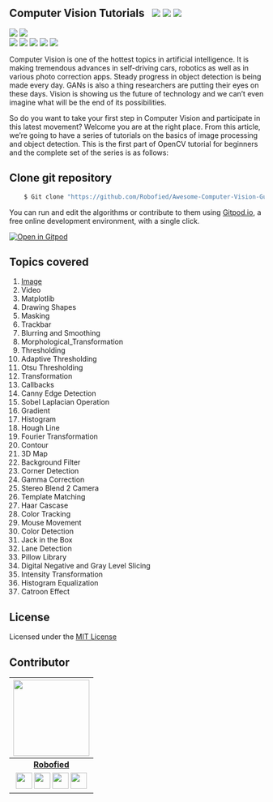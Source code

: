 ## Computer Vision Tutorials &nbsp; ![](https://img.shields.io/github/forks/Robofied/Awesome-Computer-Vision-Guide?style=social) ![](https://img.shields.io/github/stars/Robofied/Awesome-Computer-Vision-Guide?style=social) ![](https://img.shields.io/github/watchers/Robofied/Awesome-Computer-Vision-Guide?style=social) <br>

![](https://img.shields.io/github/repo-size/Robofied/Awesome-Computer-Vision-Guide) ![](https://img.shields.io/github/license/Robofied/Awesome-Computer-Vision-Guide?color=red)<br>
![](https://img.shields.io/github/issues/Robofied/Awesome-Computer-Vision-Guide?color=green) ![](https://img.shields.io/github/issues-pr/Robofied/Awesome-Computer-Vision-Guide?color=green) ![](https://img.shields.io/github/downloads/Robofied/Awesome-Computer-Vision-Guide/total) ![](https://img.shields.io/github/last-commit/Robofied/Awesome-Computer-Vision-Guide) ![](https://img.shields.io/github/contributors/Robofied/Awesome-Computer-Vision-Guide)

Computer Vision is one of the hottest topics in artificial intelligence. It is making tremendous advances in self-driving cars, robotics as well as in various photo correction apps. Steady progress in object detection is being made every day. GANs is also a thing researchers are putting their eyes on these days. Vision is showing us the future of technology and we can’t even imagine what will be the end of its possibilities. <br>

So do you want to take your first step in Computer Vision and participate in this latest movement? Welcome you are at the right place. From this article, we’re going to have a series of tutorials on the basics of image processing and object detection. This is the first part of OpenCV tutorial for beginners and the complete set of the series is as follows:

## Clone git repository

```sh
    $ Git clone "https://github.com/Robofied/Awesome-Computer-Vision-Guide"
```

You can run and edit the algorithms or contribute to them using [Gitpod.io](https://www.gitpod.io/), a free online development environment, with a single click.

[![Open in Gitpod](https://gitpod.io/button/open-in-gitpod.svg)](http://gitpod.io/#https://github.com/Robofied/Awesome-Computer-Vision-Guide)

## Topics covered
<ol>
    <li><a href="https://github.com/Robofied/Awesome-Computer-Vision-Guide/tree/master/src/01%20-%20Image">Image</a>
    <li>Video
    <li>Matplotlib
    <li>Drawing Shapes
    <li>Masking
    <li>Trackbar
    <li>Blurring and Smoothing
    <li>Morphological_Transformation
    <li>Thresholding
    <li>Adaptive Thresholding
    <li>Otsu Thresholding        
    <li>Transformation
    <li>Callbacks
    <li>Canny Edge Detection
    <li>Sobel Laplacian Operation
    <li>Gradient
    <li>Histogram
    <li>Hough Line
    <li>Fourier Transformation
    <li>Contour
    <li>3D Map
    <li>Background Filter
    <li>Corner Detection
    <li>Gamma Correction
    <li>Stereo Blend 2 Camera
    <li>Template Matching
    <li>Haar Cascase
    <li>Color Tracking
    <li>Mouse Movement
    <li>Color Detection
    <li>Jack in the Box
    <li>Lane Detection
    <li>Pillow Library
    <li>Digital Negative and Gray Level Slicing
    <li>Intensity Transformation
    <li>Histogram Equalization
    <li>Catroon Effect
</ol>

## License

Licensed under the [MIT License](LICENSE)

## Contributor

<p align="center">

|                                                                                                                                                                                                      <a href="https://www.robofied.com/"><img src="https://avatars.githubusercontent.com/Robofied" width="150px" height="150px" /></a>                                                                                                                                                                                                       |
| :------------------------------------------------------------------------------------------------------------------------------------------------------------------------------------------------------------------------------------------------------------------------------------------------------------------------------------------------------------------------------------------------------------------------------------------------------------------------------------------------------------------------------------------: |
|                                                                                                                                                                                                                                                **[Robofied](https://www.robofied.com/)**                                                                                                                                                                                                                                                 |
| <a href="https://twitter.com/Robofied"><img src="https://i.ibb.co/kmgQVyW/twitter.png" width="32px" height="32px"></a> <a href="https://github.com/Robofied"><img src="https://cdn.iconscout.com/icon/free/png-256/github-108-438008.png" width="32px" height="32px"></a> <a href="https://www.facebook.com/Robofied"><img src="https://i.ibb.co/zmYNW4p/facebook.png" width="32px" height="32px"></a> <a href="https://www.linkedin.com/company/robofied/"><img src="https://i.ibb.co/Kx2GSrT/linkedin.png" width="32px" height="32px"></a> |

<!-- |     Avatar                                                      |                        Email                |
| --------------------                                            |  -------------------------------------     |
|  [<img src="https://avatars.githubusercontent.com/soofiyan" width="75px;"/><br /><sub><b>Soofiyan atar</b></sub>](https://github.com/soofiyan)       |  [![](https://img.shields.io/twitter/url?label=Github&logo=Github&style=social&url=https%3A%2F%2Fgithub.com%2Fhritik5102)](https://github.com/hritik5102) &nbsp;&nbsp; [![](https://img.shields.io/twitter/url?label=Linkedin&logo=Linkedin&style=social&url=https%3A%2F%2Fwww.linkedin.com%2Fin%2Fhritik-jaiswal-22a136166%2F)](https://www.linkedin.com/in/hritik-jaiswal-22a136166/) &nbsp;&nbsp; [![](https://img.shields.io/twitter/url?label=Twitter&style=social&url=https%3A%2F%2Ftwitter.com%2FHritikJ71241501)](https://twitter.com/HritikJ71241501)                     |
|  [<img src="https://avatars.githubusercontent.com/hritik5102" width="75px;"/><br /><sub><b>Hritik Jaiswal</b></sub>](https://github.com/hritik5102)  |  [![](https://img.shields.io/twitter/url?label=Github&logo=Github&style=social&url=https%3A%2F%2Fgithub.com%2Fhritik5102)](https://github.com/hritik5102) &nbsp;&nbsp; [![](https://img.shields.io/twitter/url?label=Linkedin&logo=Linkedin&style=social&url=https%3A%2F%2Fwww.linkedin.com%2Fin%2Fhritik-jaiswal-22a136166%2F)](https://www.linkedin.com/in/hritik-jaiswal-22a136166/) &nbsp;&nbsp; [![](https://img.shields.io/twitter/url?label=Twitter&style=social&url=https%3A%2F%2Ftwitter.com%2FHritikJ71241501)](https://twitter.com/HritikJ71241501)                     |  -->
